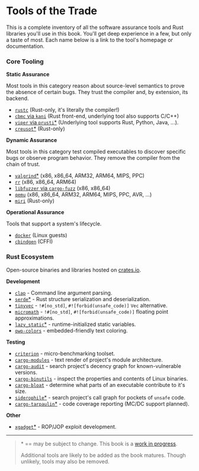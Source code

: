 # Tools of the Trade

This is a complete inventory of all the software assurance tools and Rust libraries you'll use in this book.
You'll get deep experience in a few, but only a taste of most.
Each name below is a link to the tool's homepage or documentation.

### Core Tooling

**Static Assurance**

Most tools in this category reason about source-level semantics to prove the absence of certain bugs.
They trust the compiler and, by extension, its backend.

* [`rustc`](https://rustc-dev-guide.rust-lang.org/) (Rust-only, it's literally the compiler!)
* [`cbmc` via `kani`](https://github.com/model-checking/kani) (Rust front-end, underlying tool also supports C/C++)
* [`viper` via `prusti`*](https://www.pm.inf.ethz.ch/research/prusti.html) (Underlying tool supports Rust, Python, Java, ...).
* [`creusot`*](https://github.com/xldenis/creusot) (Rust-only)

**Dynamic Assurance**

Most tools in this category test compiled executables to discover specific bugs or observe program behavior.
They remove the compiler from the chain of trust.

* [`valgrind`*](https://valgrind.org/) (x86, x86_64, ARM32, ARM64, MIPS, PPC)
* [`rr`](https://rr-project.org/) (x86, x86_64, ARM64)
* [`libfuzzer` via `cargo-fuzz`](https://llvm.org/docs/LibFuzzer.html) (x86, x86_64)
* [`qemu`](https://www.qemu.org/) (x86, x86_64, ARM32, ARM64, MIPS, PPC, AVR, ...)
* [`miri`](https://github.com/rust-lang/miri) (Rust-only)

**Operational Assurance**

Tools that support a system's lifecycle.

* [`docker`](https://docs.docker.com/engine/reference/commandline/cli/) (Linux guests)
* [`cbindgen`](https://crates.io/crates/cbindgen) (CFFI)

### Rust Ecosystem

Open-source binaries and libraries hosted on [crates.io](https://crates.io/).

**Development**

* [`clap`](https://crates.io/crates/clap) - Command line argument parsing.
* [`serde`*](https://crates.io/crates/serde) - Rust structure serialization and deserialization.
* [`tinyvec`](https://crates.io/crates/smallvec) - `!#[no_std]`, `#![forbid(unsafe_code)]` `Vec` alternative.
* [`micromath`](https://crates.io/crates/micromath) - `!#[no_std]`, `#![forbid(unsafe_code)]` floating point approximations.
* [`lazy_static`*](https://crates.io/crates/lazy_static) - runtime-initialized static variables.
* [`owo-colors`](https://crates.io/crates/owo-colors) - embedded-friendly text coloring.

**Testing**

* [`criterion`](https://crates.io/crates/criterion) - micro-benchmarking toolset.
* [`cargo-modules`](https://crates.io/crates/cargo-modules) - text render of project's module architecture.
* [`cargo-audit`](https://crates.io/crates/cargo-audit) - search project's decency graph for known-vulnerable versions.
* [`cargo-binutils`](https://crates.io/crates/cargo-binutils) - inspect the properties and contents of Linux binaries.
* [`cargo-bloat`](https://crates.io/crates/cargo-bloat) - determine what parts of an executable contribute to it's size.
* [`siderophile`*](https://crates.io/crates/siderophile) - search project's call graph for pockets of `unsafe` code.
* [`cargo-tarpaulin`*](https://crates.io/crates/cargo-tarpaulin) - code coverage reporting (MC/DC support planned).

**Other**

* [`xgadget`*](https://crates.io/crates/xgadget) - ROP/JOP exploit development.

---

> \* == may be subject to change. This book is a [work in progress](./faq.md#8-is-this-book-free).
>
> Additional tools are likely to be added as the book matures. Though unlikely, tools may also be removed.